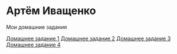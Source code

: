 # Артём Иващенко
Мои домашние задания

[Домашнее задание 1](https://ivashchenkoartem.github.io/Homework_1/ "Моё Резюме")
[Домашнее задание 2](https://ivashchenkoartem.github.io/Homework_2/)
[Домашнее задание 3](https://ivashchenkoartem.github.io/Homework_3/)
[Домашнее задание 4](https://ivashchenkoartem.github.io/Homework_4/)
